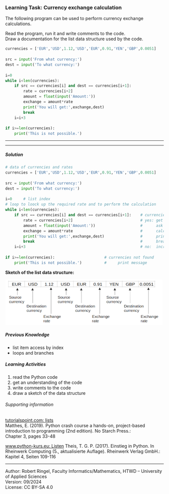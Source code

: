 ### Learning Task: Currency exchange calculation

The following program can be used to perform currency exchange calculations.

Read the program, run it and write comments to the code.  
Draw a documentation for the list data structure used by the code.

``` python
currencies = ['EUR','USD',1.12,'USD','EUR',0.91,'YEN','GBP',0.0051]

src = input('From what currency:')
dest = input('To what currency:')

i=0
while i<len(currencies):
	if src == currencies[i] and dest == currencies[i+1]:
		rate = currencies[i+2]
		amount = float(input('Amount:'))
		exchange = amount*rate
		print('You will get:',exchange,dest)
		break
	i=i+3

if i>=len(currencies):
	print('This is not possible.')
```

---------------------------------------
---------------------------------------

##### Solution

``` python
# data of currencies and rates
currencies = ['EUR','USD',1.12,'USD','EUR',0.91,'YEN','GBP',0.0051]

src = input('From what currency:')
dest = input('To what currency:')

i=0     # list index
# loop to loock up the required rate and to perform the calculation
while i<len(currencies):
	if src == currencies[i] and dest == currencies[i+1]:    # currencies found?
		rate = currencies[i+2]                              # yes: get rate
		amount = float(input('Amount:'))                    #      ask for amount
		exchange = amount*rate                              #      calc. exchange
		print('You will get:',exchange,dest)                #      print result
		break                                               #      break loop
	i=i+3                                                   # no:  increment index

if i>=len(currencies):                      # currencies not found
	print('This is not possible.')          #     print message
```

**Sketch of the list data structure:**

![](CurrencyExchangeCalculator.png)

##### Previous Knowledge

- list item access by index
- loops and branches
  
##### Learning Activities

1) read the Python code
2) get an understanding of the code
3) write comments to the code
4) draw a sketch of the data structure


###### Supporting information

[tutorialspoint.com: lists](https://www.tutorialspoint.com/python/python_lists.htm)  
Matthes, E. (2019). Python crash course a hands-on, project-based introduction to programming (2nd edition). No Starch Press.:  
Chapter 3, pages 33-48  

[www.python-kurs.eu: Listen](https://www.python-kurs.eu/python3_listen.php)
Theis, T. G. P. (2017). Einstieg in Python. In Rheinwerk Computing (5., aktualisierte Auflage). Rheinwerk Verlag GmbH.:   
Kapitel 4, Seiten 109-116 

----
[//]: # "Learning objective: access list items by index"
[//]: # "Topic: List data structures"
[//]: # "Complexity: 1 - low"
[//]: # "Task type: worked-out example"

Author: Robert Ringel, Faculty Informatics/Mathematics, HTWD – University of Applied Sciences  
Version: 09/2024            
License: CC BY-SA 4.0
